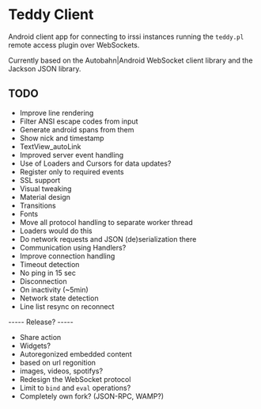 Teddy Client
============

Android client app for connecting to irssi instances running the `teddy.pl` remote access plugin over WebSockets.

Currently based on the Autobahn|Android WebSocket client library and the Jackson JSON library.

TODO
----
- Improve line rendering
 - Filter ANSI escape codes from input
  - Generate android spans from them
 - Show nick and timestamp
 - TextView_autoLink
- Improved server event handling
 - Use of Loaders and Cursors for data updates?
 - Register only to required events
- SSL support
- Visual tweaking
 - Material design
 - Transitions
 - Fonts
- Move all protocol handling to separate worker thread
 - Loaders would do this
 - Do network requests and JSON (de)serialization there
 - Communication using Handlers?
- Improve connection handling
 - Timeout detection
  - No ping in 15 sec
 - Disconnection
  - On inactivity (~5min)
 - Network state detection
 - Line list resync on reconnect

----- Release? -----

- Share action
- Widgets?
- Autoregonized embedded content
 - based on url regonition
 - images, videos, spotifys?
- Redesign the WebSocket protocol
 - Limit to `bind` and `eval` operations?
 - Completely own fork? (JSON-RPC, WAMP?)